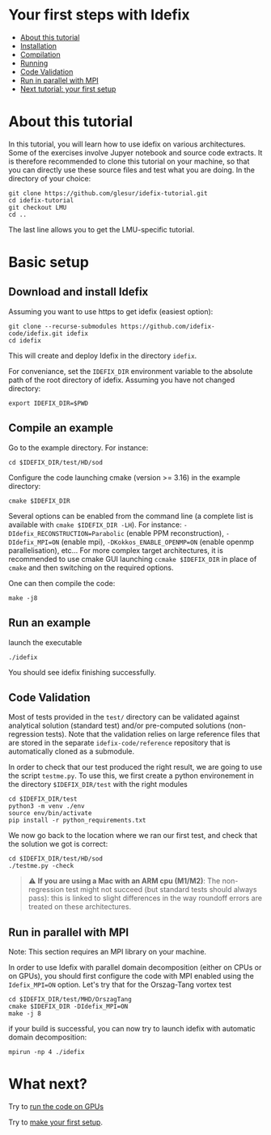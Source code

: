 # Your first steps with Idefix

<!-- toc -->

- [About this tutorial](#about)
- [Installation](#installation)
- [Compilation](#compilation)
- [Running](#running)
- [Code Validation](#validation)
- [Run in parallel with MPI](#mpi)
- [Next tutorial: your first setup](#next)

<!-- tocstop -->
<a id="about"></a>
# About this tutorial

In this tutorial, you will learn how to use idefix on various architectures.
Some of the exercises involve Jupyer notebook and source code extracts. It is therefore recommended to clone this tutorial on your machine, so that you can directly use these source files and test what you are doing. In the directory of your choice:

```shell
git clone https://github.com/glesur/idefix-tutorial.git
cd idefix-tutorial
git checkout LMU
cd ..
```

The last line allows you to get the LMU-specific tutorial.

# Basic setup
<a id="installation"></a>
## Download and install Idefix

Assuming you want to use https to get idefix (easiest option):

```shell
git clone --recurse-submodules https://github.com/idefix-code/idefix.git idefix
cd idefix
```

This will create and deploy Idefix in the directory `idefix`.


For conveniance, set the `IDEFIX_DIR` environment variable to the absolute path of the root directory of idefix. Assuming you have not changed directory:

```shell
export IDEFIX_DIR=$PWD
```


<a id="compilation"></a>
## Compile an example

Go to the example directory.
For instance:

```shell
cd $IDEFIX_DIR/test/HD/sod
```

Configure the code launching cmake (version >= 3.16) in the example directory:

```shell
cmake $IDEFIX_DIR
```

Several options can be enabled from the command line (a complete list is available with `cmake $IDEFIX_DIR -LH`). For instance: `-DIdefix_RECONSTRUCTION=Parabolic` (enable PPM reconstruction), `-DIdefix_MPI=ON` (enable mpi), `-DKokkos_ENABLE_OPENMP=ON` (enable openmp parallelisation), etc... For more complex target architectures, it is recommended to use cmake GUI launching `ccmake $IDEFIX_DIR` in place of `cmake` and then switching on the required options.

One can then compile the code:

```shell
make -j8
```

<a id="running"></a>
## Run an example

launch the executable

```shell
./idefix
```

You should see idefix finishing successfully.
<a id="validation"></a>
## Code Validation

Most of tests provided in the `test/` directory can be validated against analytical solution (standard test)
and/or pre-computed solutions (non-regression tests). Note that the validation relies on large reference
files that are stored in the separate `idefix-code/reference` repository that is automatically cloned as a submodule.

In order to check that our test produced the right result, we are going to use the script `testme.py`. To use this,
we first create a python environement in the directory `$IDEFIX_DIR/test` with the right modules

```shell
cd $IDEFIX_DIR/test
python3 -m venv ./env
source env/bin/activate
pip install -r python_requirements.txt
```

We now go back to the location where we ran our first test, and check that the solution we got is correct:

```sell
cd $IDEFIX_DIR/test/HD/sod
./testme.py -check
```

> :warning: **If you are using a Mac with an ARM cpu (M1/M2)**: The non-regression test might not succeed (but standard tests should always pass): this is linked to slight differences in the way roundoff errors are treated on these architectures.
<a id="mpi"></a>
## Run in parallel with MPI

Note: This section requires an MPI library on your machine.

In order to use Idefix with parallel domain decomposition (either on CPUs or on GPUs), you should first configure the code with MPI enabled using the `Idefix_MPI=ON` option. Let's try that for the Orszag-Tang vortex test

```shell
cd $IDEFIX_DIR/test/MHD/OrszagTang
cmake $IDEFIX_DIR -DIdefix_MPI=ON
make -j 8
```

if your build is successful, you can now try to launch idefix with automatic domain decomposition:

```shell
mpirun -np 4 ./idefix
```

<a id="next"></a>
# What next?

Try to [run the code on GPUs](./RunningOnGPUs.md)

Try to [make your first setup](../SimpleSetup/README.md).

